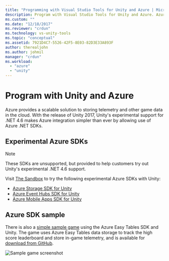 ```yaml
---
title: "Programming with Visual Studio Tools for Unity and Azure | Microsoft Docs"
description: Program with Visual Studio Tools for Unity and Azure. Azure provides a scalable solution for storing telemetry and other game data in the cloud.
ms.custom: ""
ms.date: "12/18/2017"
ms.reviewer: "crdun"
ms.technology: vs-unity-tools
ms.topic: "conceptual"
ms.assetid: 7921D4C7-5526-42F5-8E03-82D3E33A893F
author: therealjohn
ms.author: johmil
manager: "crdun"
ms.workload:
  - "azure"
  - "unity"
---
```


# Program with Unity and Azure

Azure provides a scalable solution to storing telemetry and other game data in the cloud. With the release of Unity 2017, Unity's experimental support for .NET 4.6 makes Azure integration simpler than ever by allowing use of Azure .NET SDKs.

## Experimental Azure SDKs

> [!NOTE]
> These SDKs are unsupported, but provided to help customers try out Unity's experimental .NET 4.6 support.

Visit [The Sandbox](/sandbox/) to try the following experimental Azure SDKs with Unity:

* [Azure Storage SDK for Unity](/sandbox/gamedev/unity/azure-storage-unity?wt.mc_id=azgamedev-sandbox-brpeek)
* [Azure Event Hubs SDK for Unity](/sandbox/gamedev/unity/azure-event-hubs-unity?WT.mc_id=azgamedev-sandbox-brpeek)
* [Azure Mobile Apps SDK for Unity](/sandbox/gamedev/unity/azure-mobile-apps-unity?WT.mc_id=azgamedev-sandbox-brpeek)

## Azure SDK sample

There is also a [simple sample game](/sandbox/gamedev/unity/samples/azure-mobile-apps-unity-racer)
using the Azure Easy Tables SDK and Unity. The game uses Azure Easy Tables data storage to track the high score leaderboard and store in-game telemetry, and is available for [download from GitHub](https://github.com/BrianPeek/AzureSamples-Unity).

![Sample game screenshot](media/vstu_azure-test-sample-game-image2.png)
